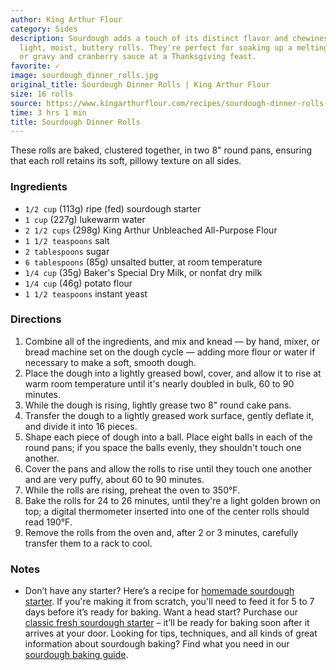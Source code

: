 ```yaml
---
author: King Arthur Flour
category: Sides
description: Sourdough adds a touch of its distinct flavor and chewiness to these
  light, moist, buttery rolls. They're perfect for soaking up a melting pat of butter,
  or gravy and cranberry sauce at a Thanksgiving feast.
favorite: ✓
image: sourdough_dinner_rolls.jpg
original_title: Sourdough Dinner Rolls | King Arthur Flour
size: 16 rolls
source: https://www.kingarthurflour.com/recipes/sourdough-dinner-rolls-recipe
time: 3 hrs 1 min
title: Sourdough Dinner Rolls
---
```

These rolls are baked, clustered together, in two 8" round pans, ensuring that each roll retains its soft, pillowy texture on all sides.

### Ingredients

* `1/2 cup` (113g) ripe (fed) sourdough starter
* `1 cup` (227g) lukewarm water
* `2 1/2 cups` (298g) King Arthur Unbleached All-Purpose Flour
* `1 1/2 teaspoons` salt
* `2 tablespoons` sugar
* `6 tablespoons` (85g) unsalted butter, at room temperature
* `1/4 cup` (35g) Baker's Special Dry Milk, or nonfat dry milk
* `1/4 cup` (46g) potato flour
* `1 1/2 teaspoons` instant yeast

### Directions

1. Combine all of the ingredients, and mix and knead — by hand, mixer, or bread machine set on the dough cycle — adding more flour or water if necessary to make a soft, smooth dough.
2. Place the dough into a lightly greased bowl, cover, and allow it to rise at warm room temperature until it's nearly doubled in bulk, 60 to 90 minutes.
3. While the dough is rising, lightly grease two 8" round cake pans.
4. Transfer the dough to a lightly greased work surface, gently deflate it, and divide it into 16 pieces.
5. Shape each piece of dough into a ball. Place eight balls in each of the round pans; if you space the balls evenly, they shouldn't touch one another.
6. Cover the pans and allow the rolls to rise until they touch one another and are very puffy, about 60 to 90 minutes.
7. While the rolls are rising, preheat the oven to 350°F.
8. Bake the rolls for 24 to 26 minutes, until they're a light golden brown on top; a digital thermometer inserted into one of the center rolls should read 190°F.
9. Remove the rolls from the oven and, after 2 or 3 minutes, carefully transfer them to a rack to cool.

### Notes

- Don’t have any starter? Here’s a recipe for [homemade sourdough starter](https://www.kingarthurflour.com/recipes/sourdough-starter-recipe). If you're making it from scratch, you'll need to feed it for 5 to 7 days before it’s ready for baking. Want a head start? Purchase our [classic fresh sourdough starter](https://shop.kingarthurflour.com/items/classic-fresh-sourdough-starter-1-oz) – it’ll be ready for baking soon after it arrives at your door. Looking for tips, techniques, and all kinds of great information about sourdough baking? Find what you need in our [sourdough baking guide](https://www.kingarthurflour.com/guides/sourdough/).